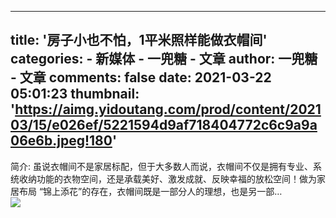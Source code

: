 
---
title: '房子小也不怕，1平米照样能做衣帽间'
categories: 
    - 新媒体
    - 一兜糖 - 文章
author: 一兜糖 - 文章
comments: false
date: 2021-03-22 05:01:23
thumbnail: 'https://aimg.yidoutang.com/prod/content/202103/15/e026ef/5221594d9af718404772c6c9a9a06e6b.jpeg!180'
---

<div>   
简介: 虽说衣帽间不是家居标配，但于大多数人而说，衣帽间不仅是拥有专业、系统收纳功能的衣物空间，还是承载美好、激发成就、反映幸福的放松空间！做为家居布局 “锦上添花”的存在，衣帽间既是一部分人的理想，也是另一部…<br><img src="https://aimg.yidoutang.com/prod/content/202103/15/e026ef/5221594d9af718404772c6c9a9a06e6b.jpeg!180" referrerpolicy="no-referrer">  
</div>
            
